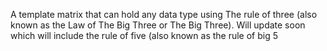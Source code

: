 A template matrix that can hold any data type using The rule of three (also known as the Law of The Big Three or The Big Three).
Will update soon which will include the rule of five (also known as the rule of big 5
